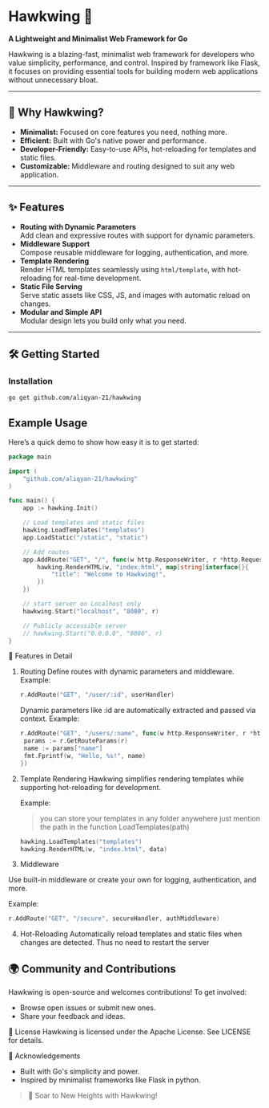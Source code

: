 # **Hawkwing 🦅**

**A Lightweight and Minimalist Web Framework for Go**

Hawkwing is a blazing-fast, minimalist web framework for developers who value simplicity, performance, and control. Inspired by framework like Flask, it focuses on providing essential tools for building modern web applications without unnecessary bloat.

---

## 🚀 **Why Hawkwing?**

- **Minimalist:** Focused on core features you need, nothing more.
- **Efficient:** Built with Go's native power and performance.
- **Developer-Friendly:** Easy-to-use APIs, hot-reloading for templates and static files.
- **Customizable:** Middleware and routing designed to suit any web application.

---

## ✨ **Features**

- **Routing with Dynamic Parameters**  
  Add clean and expressive routes with support for dynamic parameters.
- **Middleware Support**  
  Compose reusable middleware for logging, authentication, and more.
- **Template Rendering**  
  Render HTML templates seamlessly using `html/template`, with hot-reloading for real-time development.
- **Static File Serving**  
  Serve static assets like CSS, JS, and images with automatic reload on changes.
- **Modular and Simple API**  
  Modular design lets you build only what you need.

---

## 🛠️ **Getting Started**

### **Installation**

```bash
go get github.com/aliqyan-21/hawkwing
```

## Example Usage

Here’s a quick demo to show how easy it is to get started:

```go
package main

import (
	"github.com/aliqyan-21/hawkwing"
)

func main() {
	app := hawking.Init()

	// Load templates and static files
	hawking.LoadTemplates("templates")
	app.LoadStatic("/static", "static")

	// Add routes
	app.AddRoute("GET", "/", func(w http.ResponseWriter, r *http.Request) {
		hawking.RenderHTML(w, "index.html", map[string]interface{}{
			"title": "Welcome to Hawkwing!",
		})
	})

    // start server on Localhost only
	hawkwing.Start("localhost", "8080", r)

	// Publicly accessible server
	// hawkwing.Start("0.0.0.0", "8080", r)
}
```

📂 Features in Detail

1. Routing Define routes with dynamic parameters and middleware.
   Example:

   ```go
   r.AddRoute("GET", "/user/:id", userHandler)
   ```

   Dynamic parameters like :id are automatically extracted and passed via context.
   Example:

   ```go
   r.AddRoute("GET", "/users/:name", func(w http.ResponseWriter, r *http.Request) {
   	params := r.GetRouteParams(r)
   	name := params["name"]
   	fmt.Fprintf(w, "Hello, %s!", name)
   })
   ```

2. Template Rendering
   Hawkwing simplifies rendering templates while supporting hot-reloading for development.

   Example:

   > you can store your templates in any folder anywehere just mention the path in the function LoadTemplates(path)

   ```go
   hawking.LoadTemplates("templates")
   hawking.RenderHTML(w, "index.html", data)
   ```

3. Middleware

Use built-in middleware or create your own for logging, authentication, and more.

Example:

```go
r.AddRoute("GET", "/secure", secureHandler, authMiddleware)
```

4. Hot-Reloading
   Automatically reload templates and static files when changes are detected. Thus no need to restart the server

## 🌍 Community and Contributions

Hawkwing is open-source and welcomes contributions! To get involved:

- Browse open issues or submit new ones.
- Share your feedback and ideas.

📜 License
Hawkwing is licensed under the Apache License. See LICENSE for details.

🌟 Acknowledgements

- Built with Go's simplicity and power.
- Inspired by minimalist frameworks like Flask in python.

> 🦅 Soar to New Heights with Hawkwing!
